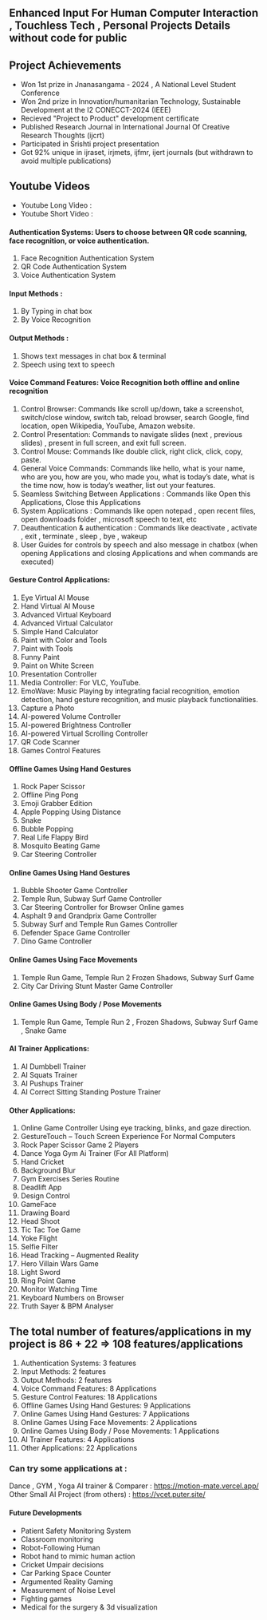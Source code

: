 ## Enhanced Input For Human Computer Interaction , Touchless Tech , Personal Projects Details without code for public

## Project Achievements
- Won 1st prize in Jnanasangama - 2024 , A National Level Student Conference 
- Won 2nd prize in Innovation/humanitarian Technology, Sustainable Development at the I2 CONECCT-2024 (IEEE)
- Recieved "Project to Product" development certificate
- Published Research Journal in International Journal Of Creative Research Thoughts (ijcrt)
- Participated in Srishti project presentation
- Got 92% unique in ijraset, irjmets, ijfmr, ijert journals (but withdrawn to avoid multiple publications)

## Youtube Videos 
- Youtube Long Video : 
- Youtube Short Video : 
  
#### Authentication Systems: Users to choose between QR code scanning, face recognition, or voice authentication.
1) Face Recognition Authentication System
2) QR Code Authentication System
3) Voice Authentication System

#### Input Methods : 
1) By Typing in chat box
2) By Voice Recognition 

#### Output Methods : 
1) Shows text messages in chat box & terminal
2) Speech using text to speech

#### Voice Command Features: Voice Recognition both offline and online recognition 
1) Control Browser: Commands like scroll up/down, take a screenshot, switch/close window, switch tab, reload browser, search Google, find location, open Wikipedia, YouTube, Amazon website.
2) Control Presentation: Commands to navigate slides (next , previous slides) , present in full screen, and exit full screen.
3) Control Mouse: Commands like double click, right click, click, copy, paste.
4) General Voice Commands: Commands like hello, what is your name, who are you, how are you, who made you, what is today’s date, what is the time now, how is today’s weather, list out your features.
5) Seamless Switching Between Applications : Commands like Open this Applications, Close this Applications 
6) System Applications : Commands like open notepad , open recent files, open downloads folder , microsoft speech to text, etc
7) Deauthentication & authentication : Commands like deactivate , activate , exit , terminate , sleep , bye , wakeup
8) User Guides for controls by speech and also message in chatbox (when opening Applications and closing Applications and when commands are executed)

#### Gesture Control Applications:
1) Eye Virtual AI Mouse
2) Hand Virtual AI Mouse
3) Advanced Virtual Keyboard
4) Advanced Virtual Calculator
5) Simple Hand Calculator
6) Paint with Color and Tools
7) Paint with Tools
8) Funny Paint
9) Paint on White Screen
10) Presentation Controller
11) Media Controller: For VLC, YouTube.
12) EmoWave: Music Playing by integrating facial recognition, emotion detection, hand gesture recognition, and music playback functionalities.
13) Capture a Photo
14) AI-powered Volume Controller
15) AI-powered Brightness Controller
16) AI-powered Virtual Scrolling Controller
17) QR Code Scanner
18) Games Control Features

#### Offline Games Using Hand Gestures
1) Rock Paper Scissor 
2) Offline Ping Pong 
3) Emoji Grabber Edition 
4) Apple Popping Using Distance 
5) Snake 
6) Bubble Popping 
7) Real Life Flappy Bird 
8) Mosquito Beating Game
9) Car Steering Controller


#### Online Games Using Hand Gestures
1) Bubble Shooter Game Controller
2) Temple Run, Subway Surf Game Controller
3) Car Steering Controller for Browser Online games
4) Asphalt 9 and Grandprix Game Controller
5) Subway Surf and Temple Run Games Controller
6) Defender Space Game Controller
7) Dino Game Controller

#### Online Games Using Face Movements
1) Temple Run Game, Temple Run 2 Frozen Shadows, Subway Surf Game 
2) City Car Driving Stunt Master Game Controller

#### Online Games Using Body / Pose Movements
1) Temple Run Game, Temple Run 2 , Frozen Shadows, Subway Surf Game , Snake Game 

#### AI Trainer Applications:
1) AI Dumbbell Trainer
2) AI Squats Trainer
3) AI Pushups Trainer
4) AI Correct Sitting Standing Posture Trainer

#### Other Applications:
1) Online Game Controller Using eye tracking, blinks, and gaze direction.
2) GestureTouch – Touch Screen Experience For Normal Computers
3) Rock Paper Scissor Game 2 Players
4) Dance Yoga Gym Ai Trainer (For All Platform)
5) Hand Cricket
6) Background Blur
7) Gym Exercises Series Routine
8) Deadlift App
9) Design Control 
10) GameFace
11) Drawing Board 
12) Head Shoot
13) Tic Tac Toe Game
14) Yoke Flight 
15) Selfie Filter
16) Head Tracking – Augmented Reality
17) Hero Villain Wars Game
18) Light Sword
19) Ring Point Game
20) Monitor Watching Time
21) Keyboard Numbers on Browser
22) Truth Sayer & BPM Analyser 
    
## The total number of features/applications in my project is 86 + 22 => 108 features/applications
1) Authentication Systems: 3 features
2) Input Methods: 2 features
3) Output Methods: 2 features
4) Voice Command Features: 8 Applications
5) Gesture Control Features: 18 Applications
6) Offline Games Using Hand Gestures: 9 Applications
7) Online Games Using Hand Gestures: 7 Applications
8) Online Games Using Face Movements: 2 Applications
9) Online Games Using Body / Pose Movements: 1 Applications
10) AI Trainer Features: 4 Applications
11) Other Applications: 22 Applications

### Can try some applications at : 
Dance , GYM , Yoga AI trainer & Comparer : https://motion-mate.vercel.app/
Other Small AI Project (from others) : https://vcet.puter.site/

#### Future Developments 
- Patient Safety Monitoring System
- Classroom monitoring
- Robot-Following Human
- Robot hand to mimic human action
- Cricket Umpair decisions 
- Car Parking Space Counter
- Argumented Reality Gaming 
- Measurement of Noise Level
- Fighting games
- Medical for the surgery & 3d visualization

